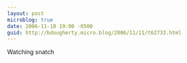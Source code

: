 ```yaml
---
layout: post
microblog: true
date: 2006-11-10 19:00 -0500
guid: http://bdougherty.micro.blog/2006/11/11/t62733.html
---
```

Watching snatch
